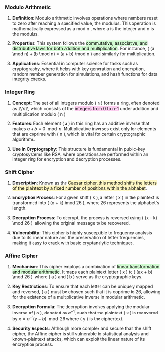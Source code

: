 ### Modulo Arithmetic

1. **Definition**: Modulo arithmetic involves operations where numbers reset to zero after reaching a specified value, the modulus. This operation is mathematically expressed as a mod n , where a is the integer and n is the modulus.

2. **Properties**: This system follows the <mark style="background: #BBFABBA6;">commutative, associative, and distributive laws for both addition and multiplication</mark>. For instance, \( (a \mod n) + (b \mod n) = (a + b) \mod n \) and similarly for multiplication.

3. **Applications**: Essential in computer science for tasks such as cryptography, where it helps with key generation and encryption, random number generation for simulations, and hash functions for data integrity checks.

### Integer Ring

1. **Concept**: The set of all integers modulo \( n \) forms a ring, often denoted as $\mathbb{Z}/n\mathbb{Z}$, which consists of the <mark style="background: #FFB8EBA6;">integers from 0 to n-1</mark> under addition and multiplication modulo \( n \).

2. **Features**: Each element \( a \) in this ring has an additive inverse that makes $a + b \equiv 0 \mod n$. Multiplicative inverses exist only for elements that are coprime with \( n \), which is vital for certain cryptographic algorithms.

3. **Use in Cryptography**: This structure is fundamental in public-key cryptosystems like RSA, where operations are performed within an integer ring for encryption and decryption processes.

### Shift Cipher

1. **Description**: Known as the <mark style="background: #FFF3A3A6;">Caesar cipher, this method shifts the letters of the plaintext by a fixed number of positions within the alphabet</mark>.

2. **Encryption Process**: For a given shift \( k \), a letter \( x \) in the plaintext is transformed into \( (x + k) \mod 26 \), where 26 represents the alphabet's length.

3. **Decryption Process**: To decrypt, the process is reversed using \( (x - k) \mod 26 \), allowing the original message to be recovered.

4. **Vulnerability**: This cipher is highly susceptible to frequency analysis due to its linear nature and the preservation of letter frequencies, making it easy to crack with basic cryptanalytic techniques.

### Affine Cipher

1. **Mechanism**: This cipher employs a combination of <mark style="background: #BBFABBA6;">linear transformation and modular arithmetic</mark>. It maps each plaintext letter \( x \) to \( (ax + b) \mod 26 \), where \( a \) and \( b \) serve as the cryptographic keys.

2. **Key Restrictions**: To ensure that each letter can be uniquely mapped and reversed, \( a \) must be chosen such that it is coprime to 26, allowing for the existence of a multiplicative inverse in modular arithmetic.

3. **Decryption Formula**: The decryption involves applying the modular inverse of \( a \), denoted as $a^{-1}$, such that the plaintext \( x \) is recovered by $x = a^{-1}(y - b) \mod 26$ where \( y \) is the ciphertext.

4. **Security Aspects**: Although more complex and secure than the shift cipher, the Affine cipher is still vulnerable to statistical analysis and known-plaintext attacks, which can exploit the linear nature of its encryption process.

